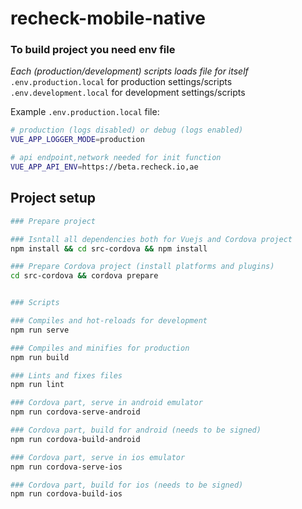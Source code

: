 # recheck-mobile-native

### To build project you need env file
*Each (production/development) scripts loads file for itself* <br />
`.env.production.local` for production settings/scripts <br />
`.env.development.local` for development settings/scripts

Example `.env.production.local` file:
```bash
# production (logs disabled) or debug (logs enabled)
VUE_APP_LOGGER_MODE=production

# api endpoint,network needed for init function
VUE_APP_API_ENV=https://beta.recheck.io,ae
```

## Project setup
```sh
### Prepare project

### Isntall all dependencies both for Vuejs and Cordova project
npm install && cd src-cordova && npm install

### Prepare Cordova project (install platforms and plugins)
cd src-cordova && cordova prepare


### Scripts

### Compiles and hot-reloads for development
npm run serve

### Compiles and minifies for production
npm run build

### Lints and fixes files
npm run lint

### Cordova part, serve in android emulator
npm run cordova-serve-android

### Cordova part, build for android (needs to be signed)
npm run cordova-build-android

### Cordova part, serve in ios emulator
npm run cordova-serve-ios

### Cordova part, build for ios (needs to be signed)
npm run cordova-build-ios
```

